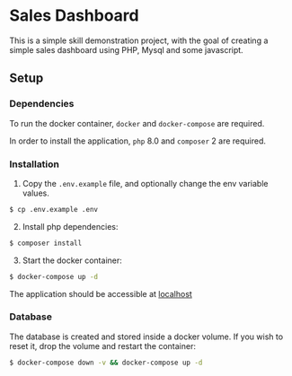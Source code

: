 # Sales Dashboard

This is a simple skill demonstration project, with the goal of creating a simple sales dashboard using PHP, Mysql and some javascript.

## Setup

### Dependencies

To run the docker container, `docker` and `docker-compose` are required.

In order to install the application, `php` 8.0 and `composer` 2 are required.

### Installation

1. Copy the `.env.example` file, and optionally change the env variable values.

```bash
$ cp .env.example .env
```

2. Install php dependencies:

```bash
$ composer install
```

3. Start the docker container:

```bash
$ docker-compose up -d
```

The application should be accessible at [localhost](http://localhost)

### Database

The database is created and stored inside a docker volume. If you wish to reset it, drop the volume and restart the container:

```bash
$ docker-compose down -v && docker-compose up -d
```
